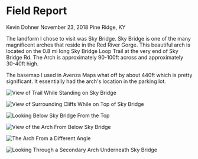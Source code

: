 # Field Report

Kevin Dohner
November 23, 2018
Pine Ridge, KY

The landform I chose to visit was Sky Bridge. Sky Bridge is one of the many magnificent arches that reside in the Red River Gorge. This beautiful arch is located on the 0.8 mi long Sky Bridge Loop Trail at the very end of Sky Bridge Rd. The Arch is approximately 90-100ft across and approximately 30-40ft high.

The basemap I used in Avenza Maps what off by about 440ft which is pretty significant. It essentially had the arch's location in the parking lot.

![View of Trail While Standing on Sky Bridge](graphics/sb_trail.jpg)

![View of Surrounding Cliffs While on Top of Sky Bridge](graphics/sb_viewtop.jpg)

![Looking Below Sky Bridge From the Top](graphics/sb_topside.jpg)

![View of the Arch From Below Sky Bridge](graphics/sb_under_2.jpg)

![The Arch From a Different Angle](graphics/sb_underside.jpg)

![Looking Through a Secondary Arch Underneath Sky Bridge](graphics/sb_secondary_arch.jpg)